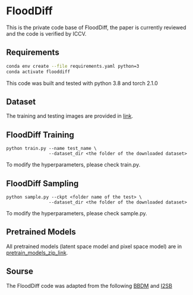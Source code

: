 # FloodDiff
This is the private code base of FloodDiff, the paper is currently reviewed and the code is verified by ICCV.
## Requirements
```bash
conda env create --file requirements.yaml python=3
conda activate flooddiff
```
This code was built and tested with python 3.8 and torch 2.1.0
## Dataset
The training and testing images are provided in [link](https://drive.google.com/drive/folders/1N9ZAvTmtkQih-eYWm47XlJhUIwKmya3U?usp=sharing).
## FloodDiff Training

```
python train.py --name test_name \
                --dataset_dir <the folder of the downloaded dataset>
```
To modify the hyperparameters, please check train.py. 
## FloodDiff Sampling
```
python sample.py --ckpt <folder name of the test> \ 
                --dataset_dir <the folder of the downloaded dataset>
```
To modify the hyperparameters, please check sample.py. 
## Pretrained Models
All pretrained models (latent space model and pixel space model) are in [pretrain_models_zip_link](https://www.dropbox.com/scl/fo/ueh7u6848uz04ks5uiawu/AFz863yyXUiiaaIs16yyDT4?rlkey=cpb3y8hinz7cjzos3uec1llk7&e=1&dl=0).
## Sourse
The FloodDiff code was adapted from the following [BBDM](https://github.com/xuekt98/BBDM) and [I2SB](https://github.com/NVlabs/I2SB)